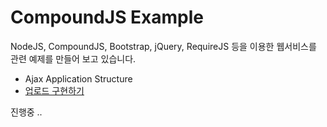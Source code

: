 # CompoundJS Example

NodeJS, CompoundJS, Bootstrap, jQuery, RequireJS 등을 이용한 웹서비스를 관련 예제를 만들어 보고 있습니다.

* Ajax Application Structure
* [업로드 구현하기](https://github.com/yuilsang/compoundjs-exam/blob/master/upload.md)

진행중 ..
